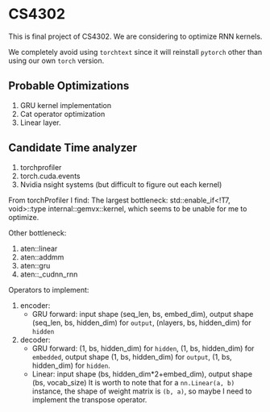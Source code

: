 # CS4302
This is final project of CS4302. We are considering to optimize RNN kernels.

We completely avoid using `torchtext` since it will reinstall `pytorch` other than using our own `torch` version.


## Probable Optimizations
1. GRU kernel implementation
2. Cat operator optimization
3. Linear layer.

## Candidate Time analyzer
1. torchprofiler
2. torch.cuda.events
3. Nvidia nsight systems (but difficult to figure out each kernel)


From torchProfiler I find: The largest bottleneck:
std::enable_if<!T7, void>::type internal::gemvx::kernel, which seems to be unable for me to optimize. 

Other bottleneck:
1. aten::linear
2. aten::addmm
3. aten::gru
4. aten::_cudnn_rnn

Operators to implement:
1. encoder:
    - GRU forward: input shape (seq_len, bs, embed_dim), output shape (seq_len, bs, hidden_dim) for `output`, (nlayers, bs, hidden_dim) for `hidden`
2. decoder:
    - GRU forward: (1, bs, hidden_dim) for `hidden`, (1, bs, hidden_dim) for `embedded`, output shape (1, bs, hidden_dim) for `output`, (1, bs, hidden_dim) for `hidden`.
    - Linear: input shape (bs, hidden_dim*2+embed_dim), output shape (bs, vocab_size)
        It is worth to note that for a `nn.Linear(a, b)` instance, the shape of weight matrix is `(b, a)`, so maybe I need to implement the transpose operator.



